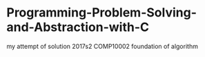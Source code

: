 # Programming-Problem-Solving-and-Abstraction-with-C
my attempt of solution
2017s2 COMP10002 foundation of algorithm
